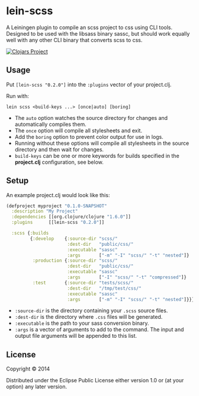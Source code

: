 # lein-scss

A Leiningen plugin to compile an scss project to css using CLI tools. Designed to be used with the libsass binary sassc, but should work equally well with any other CLI binary that converts scss to css.

[![Clojars Project](http://clojars.org/lein-scss/latest-version.svg)](http://clojars.org/lein-scss)

## Usage

Put `[lein-scss "0.2.0"]` into the `:plugins` vector of your project.clj.

Run with:

    lein scss <build-keys ...> [once|auto] [boring]

- The `auto` option watches the source directory for changes and automatically compiles them.
- The `once` option will compile all stylesheets and exit.
- Add the `boring` option to prevent color output for use in logs.
- Running without these options will compile all stylesheets in the source directory and then wait for changes.
- `build-keys` can be one or more keywords for builds specified in the **project.clj** configuration, see below.

## Setup

An example project.clj would look like this:
```clojure
(defproject myproject "0.1.0-SNAPSHOT"
  :description "My Project"
  :dependencies [[org.clojure/clojure "1.6.0"]]
  :plugins      [[lein-scss "0.2.0"]]

  :scss {:builds
         {:develop    {:source-dir "scss/"
                       :dest-dir   "public/css/"
                       :executable "sassc"
                       :args       ["-m" "-I" "scss/" "-t" "nested"]}
          :production {:source-dir "scss/"
                       :dest-dir   "public/css/"
                       :executable "sassc"
                       :args       ["-I" "scss/" "-t" "compressed"]}
          :test       {:source-dir "tests/scss/"
                       :dest-dir   "/tmp/test/css/"
                       :executable "sassc"
                       :args       ["-m" "-I" "scss/" "-t" "nested"]}}}
```

* `:source-dir` is the directory containing your `.scss` source files.
* `:dest-dir` is the directory where `.css` files will be generated.
* `:executable` is the path to your sass conversion binary.
* `:args` is a vector of arguments to add to the command. The input and output file arguments will be appended to this list.

## License

Copyright © 2014

Distributed under the Eclipse Public License either version 1.0 or (at
your option) any later version.
